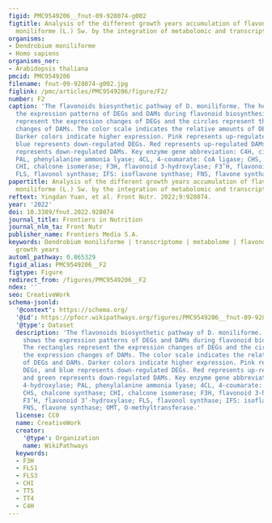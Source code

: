 ```yaml
---
figid: PMC9549206__fnut-09-928074-g002
figtitle: Analysis of the different growth years accumulation of flavonoids in Dendrobium
  moniliforme (L.) Sw. by the integration of metabolomic and transcriptomic approaches
organisms:
- Dendrobium moniliforme
- Homo sapiens
organisms_ner:
- Arabidopsis thaliana
pmcid: PMC9549206
filename: fnut-09-928074-g002.jpg
figlink: /pmc/articles/PMC9549206/figure/F2/
number: F2
caption: 'The flavonoids biosynthetic pathway of D. moniliforme. The heatmap shows
  the expression patterns of DEGs and DAMs during flavonoid biosynthesis. The rectangles
  represent the expression changes of DEGs and the circles represent the expression
  changes of DAMs. The color scale indicates the relative amounts of DEGs and DAMs.
  Darker colors indicate higher expression. Pink represents up-regulated DEGs, and
  blue represents down-regulated DEGs. Red represents up-regulated DAMs and green
  represents down-regulated DAMs. Key enzyme gene abbreviation: C4H, cinnamate 4-hydroxylase;
  PAL, phenylalanine ammonia lyase; 4CL, 4-coumarate: CoA ligase; CHS, chalcone synthase;
  CHI, chalcone isomerase; F3H, flavonoid 3-hydroxylase; F3’H, flavonoid 3’-hydroxylase;
  FLS, flavonol synthase; IFS: isoflavone synthase; FNS, flavone synthase; OMT, O-methyltransferase.'
papertitle: Analysis of the different growth years accumulation of flavonoids in Dendrobium
  moniliforme (L.) Sw. by the integration of metabolomic and transcriptomic approaches.
reftext: Yingdan Yuan, et al. Front Nutr. 2022;9:928074.
year: '2022'
doi: 10.3389/fnut.2022.928074
journal_title: Frontiers in Nutrition
journal_nlm_ta: Front Nutr
publisher_name: Frontiers Media S.A.
keywords: Dendrobium moniliforme | transcriptome | metabolome | flavonoids | different
  growth years
automl_pathway: 0.865329
figid_alias: PMC9549206__F2
figtype: Figure
redirect_from: /figures/PMC9549206__F2
ndex: ''
seo: CreativeWork
schema-jsonld:
  '@context': https://schema.org/
  '@id': https://pfocr.wikipathways.org/figures/PMC9549206__fnut-09-928074-g002.html
  '@type': Dataset
  description: 'The flavonoids biosynthetic pathway of D. moniliforme. The heatmap
    shows the expression patterns of DEGs and DAMs during flavonoid biosynthesis.
    The rectangles represent the expression changes of DEGs and the circles represent
    the expression changes of DAMs. The color scale indicates the relative amounts
    of DEGs and DAMs. Darker colors indicate higher expression. Pink represents up-regulated
    DEGs, and blue represents down-regulated DEGs. Red represents up-regulated DAMs
    and green represents down-regulated DAMs. Key enzyme gene abbreviation: C4H, cinnamate
    4-hydroxylase; PAL, phenylalanine ammonia lyase; 4CL, 4-coumarate: CoA ligase;
    CHS, chalcone synthase; CHI, chalcone isomerase; F3H, flavonoid 3-hydroxylase;
    F3’H, flavonoid 3’-hydroxylase; FLS, flavonol synthase; IFS: isoflavone synthase;
    FNS, flavone synthase; OMT, O-methyltransferase.'
  license: CC0
  name: CreativeWork
  creator:
    '@type': Organization
    name: WikiPathways
  keywords:
  - F3H
  - FLS1
  - FLS3
  - CHI
  - TT5
  - TT4
  - C4H
---
```

